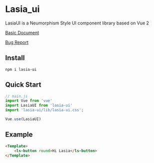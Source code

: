 # Lasia_ui

LasiaUI is a Neumorphism Style UI component library based on Vue 2

[Basic Document](https://github.com/Lasia-yxx/lasia_ui)

[Bug Report](https://github.com/Lasia-yxx/lasia_ui/blob/main/doc.md)

## Install

```shell
npm i lasia-ui
```

## Quick Start

```javaScript
// main.js
import Vue from 'vue'
import LasiaUI from 'lasia-ui'
import 'lasia-ui/lib/lasia-ui.css';

Vue.use(LasiaUI)
```

## Example

```Html
<Template>
    <ls-button round>Hi Lasia</ls-button>
</Template>
```
